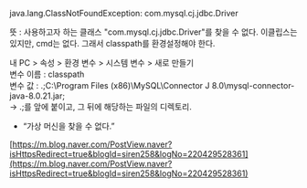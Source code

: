 
java.lang.ClassNotFoundException: com.mysql.cj.jdbc.Driver

뜻 : 사용하고자 하는 클래스 "com.mysql.cj.jdbc.Driver"를 찾을 수 없다.
이클립스는 있지만, cmd는 없다. 
그래서 classpath를 환경설정해야 한다.

내 PC > 속성 > 환경 변수 > 시스템 변수 > 새로 만들기  
변수 이름 : classpath  
변수 값 : .;C:\Program Files (x86)\MySQL\Connector J 8.0\mysql-connector-java-8.0.21.jar;  
-> .;를 앞에 붙이고, 그 뒤에 해당하는 파일의 디렉토리.




- “가상 머신을 찾을 수 없다.”

[https://m.blog.naver.com/PostView.naver?isHttpsRedirect=true&blogId=siren258&logNo=220429528361](https://m.blog.naver.com/PostView.naver?isHttpsRedirect=true&blogId=siren258&logNo=220429528361)

